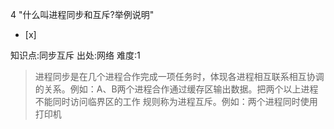 4
"什么叫进程同步和互斥?举例说明"
- [x]

知识点:同步互斥
出处:网络
难度:1
> 进程同步是在几个进程合作完成一项任务时，体现各进程相互联系相互协调的关系。例如：A、B两个进程合作通过缓存区输出数据。把两个以上进程不能同时访问临界区的工作
> 规则称为进程互斥。例如：两个进程同时使用打印机
